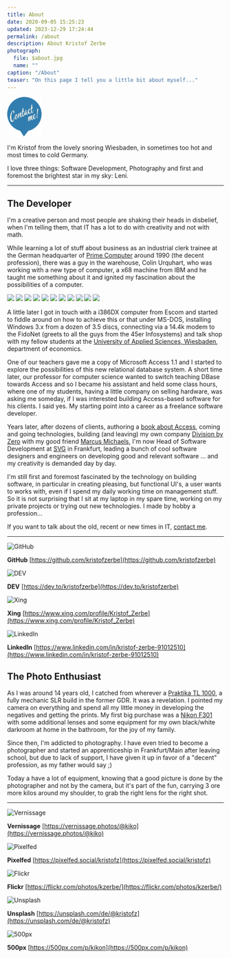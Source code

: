 ```yaml
---
title: About
date: 2020-09-05 15:25:23
updated: 2023-12-29 17:24:44
permalink: /about
description: About Kristof Zerbe
photograph: 
  file: $about.jpg
  name: ""
caption: "/About"
teaser: "On this page I tell you a little bit about myself..."
---
```


<a id="contact-Link" href="javascript:dialog.contact();" class="float-element">
<img src="/images/contact-me.png" style="width:5rem;" />
</a>

I'm Kristof from the lovely snoring Wiesbaden, in sometimes too hot and most times to cold Germany.

I love three things: Software Development, Photography and first and foremost the brightest star in my sky: Leni.

--- 

<section class="about">

## The Developer

I'm a creative person and most people are shaking their heads in disbelief, when I'm telling them, that IT has a lot to do with creativity and not with math.

While learning a lot of stuff about business as an industrial clerk trainee at the German headquarter of [Prime Computer](https://de.wikipedia.org/wiki/Prime_Computer) around 1990 (the decent profession), there was a guy in the warehouse, Colin Urquhart, who was working with a new type of computer, a x68 machine from IBM and he taught me something about it and ignited my fascination about the possibilities of a computer.

<div class="career">
  <img src="logo-prime.png" />
  <img src="logo-seperator.png" />
  <img src="logo-fh-wiesbaden.png" />
  <img src="logo-seperator.png" />
  <img src="logo-division-by-zero.png" />
  <img src="logo-seperator.png" />
  <img src="logo-goetzfried.png" />
  <img src="logo-seperator.png" />
  <img src="logo-allgeier-experts.png" />
  <img src="logo-seperator.png" />
  <img src="logo-svg.png" />
</div>

A little later I got in touch with a i386DX computer from Escom and started to fiddle around on how to achieve this or that under MS-DOS, installing Windows 3.x from a dozen of 3.5 discs, connecting via a 14.4k modem to the FidoNet (greets to all the guys from the 45er Infosystems) and talk shop with my fellow students at the [University of Applied Sciences, Wiesbaden](https://de.wikipedia.org/wiki/Hochschule_RheinMain), department of economics.

One of our teachers gave me a copy of Microsoft Access 1.1 and I started to explore the possibilities of this new relational database system. A short time later, our professor for computer science wanted to switch teaching DBase towards Access and so I became his assistant and held some class hours, where one of my students, having a little company on selling hardware, was asking me someday, if I was interested building Access-based software for his clients. I said yes. My starting point into a career as a freelance software developer.

Years later, after dozens of clients, authoring a [book about Access](https://www.amazon.de/Das-Access-VBA-Codebook-Carsten-Grie%C3%9Fhammer/dp/3827319536), coming and going technologies, building (and leaving) my own company [Division by Zero](https://www.division-by-zero.de/) with my good friend [Marcus Michaels](https://de.linkedin.com/in/marcus-michaels-2896258a), I'm now Head of Software Development at [SVG](https://svg.de) in Frankfurt, leading a bunch of cool software designers and engineers on developing good and relevant software ... and my creativity is demanded day by day.

I'm still first and foremost fascinated by the technology on building software, in particular in creating pleasing, but functional UI's, a user wants to works with, even if I spend my daily working time on management stuff. So it is not surprising that I sit at my laptop in my spare time, working on my private projects or trying out new technologies. I made by hobby a profession...

If you want to talk about the old, recent or new times in IT,  [contact me](javascript:dialog.contact();).

---

<img class="link invert github" src="/images/brands/github.svg" alt="GitHub" />

**GitHub**
[https://github.com/kristofzerbe](https://github.com/kristofzerbe)

<img class="link invert devto" src="/images/brands/devto.svg" alt="DEV" />

**DEV**
[https://dev.to/kristofzerbe](https://dev.to/kristofzerbe)

<img class="link xing" src="/images/brands/xing.svg" alt="Xing" />

**Xing**
[https://www.xing.com/profile/Kristof_Zerbe](https://www.xing.com/profile/Kristof_Zerbe)

<img class="link linkedin" src="/images/brands/linkedin.svg" alt="LinkedIn" />

**LinkedIn**
[https://www.linkedin.com/in/kristof-zerbe-91012510](https://www.linkedin.com/in/kristof-zerbe-91012510)

</section>

<section class="about">

## The Photo Enthusiast

As I was around 14 years old, I catched from wherever a [Praktika TL 1000](https://de.wikipedia.org/wiki/Praktica_Super_TL_500_und_Super_TL_1000), a fully mechanic SLR build in the former GDR. It was a revelation. I pointed my camera on everything and spend all my little money in developing the negatives and getting the prints. My first big purchase was a [Nikon F301](https://de.wikipedia.org/wiki/Nikon_F-301) with some additional lenses and some equipment for my own black/white darkroom at home in the  bathroom, for the joy of my family.

Since then, I'm addicted to photography. I have even tried to become a photographer and started an apprenticeship in Frankfurt/Main after leaving school, but due to lack of support, I have given it up in favor of a "decent" profession, as my father would say ;)

Today a have a lot of equipment, knowing that a good picture is done by the photographer and not by the camera, but it's part of the fun, carrying 3 ore more kilos around my shoulder, to grab the right lens for the right shot.

---

<img class="link invert vernissage" src="/images/brands/vernissage.svg" alt="Vernissage" />

**Vernissage**
[https://vernissage.photos/@kiko](https://vernissage.photos/@kiko)

<img class="link pixelfed" src="/images/brands/pixelfed.svg" alt="Pixelfed" />

**Pixelfed**
[https://pixelfed.social/kristofz](https://pixelfed.social/kristofz)

<img class="link flickr" src="/images/brands/flickr.svg" alt="Flickr" />

**Flickr**
[https://flickr.com/photos/kzerbe/](https://flickr.com/photos/kzerbe/)

<img class="link invert unsplash" src="/images/brands/unsplash.svg" alt="Unsplash" />

**Unsplash**
[https://unsplash.com/de/@kristofz](https://unsplash.com/de/@kristofz)

<img class="link invert fivehundredpx" src="/images/brands/500px.svg" alt="500px" />

**500px**
[https://500px.com/p/kikon](https://500px.com/p/kikon)

</section>

